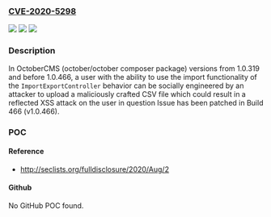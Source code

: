 ### [CVE-2020-5298](https://cve.mitre.org/cgi-bin/cvename.cgi?name=CVE-2020-5298)
![](https://img.shields.io/static/v1?label=Product&message=october&color=blue)
![](https://img.shields.io/static/v1?label=Version&message=n%2Fa&color=blue)
![](https://img.shields.io/static/v1?label=Vulnerability&message=CWE-87%3A%20Improper%20Neutralization%20of%20Alternate%20XSS%20Syntax&color=brighgreen)

### Description

In OctoberCMS (october/october composer package) versions from 1.0.319 and before 1.0.466, a user with the ability to use the import functionality of the `ImportExportController` behavior can be socially engineered by an attacker to upload a maliciously crafted CSV file which could result in a reflected XSS attack on the user in question Issue has been patched in Build 466 (v1.0.466).

### POC

#### Reference
- http://seclists.org/fulldisclosure/2020/Aug/2

#### Github
No GitHub POC found.

